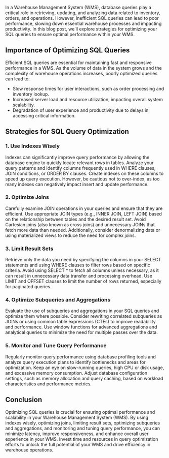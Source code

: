 In a Warehouse Management System (WMS), database queries play a critical role in retrieving, updating, and analyzing data related to inventory, orders, and operations. However, inefficient SQL queries can lead to poor performance, slowing down essential warehouse processes and impacting productivity. In this blog post, we'll explore strategies for optimizing your SQL queries to ensure optimal performance within your WMS.

## Importance of Optimizing SQL Queries

Efficient SQL queries are essential for maintaining fast and responsive performance in a WMS. As the volume of data in the system grows and the complexity of warehouse operations increases, poorly optimized queries can lead to:

- Slow response times for user interactions, such as order processing and inventory lookup.
- Increased server load and resource utilization, impacting overall system scalability.
- Degradation of user experience and productivity due to delays in accessing critical information.

## Strategies for SQL Query Optimization

### 1. Use Indexes Wisely

Indexes can significantly improve query performance by allowing the database engine to quickly locate relevant rows in tables. Analyze your query patterns and identify columns frequently used in WHERE clauses, JOIN conditions, or ORDER BY clauses. Create indexes on these columns to speed up query execution. However, be cautious not to over-index, as too many indexes can negatively impact insert and update performance.

### 2. Optimize Joins

Carefully examine JOIN operations in your queries and ensure that they are efficient. Use appropriate JOIN types (e.g., INNER JOIN, LEFT JOIN) based on the relationship between tables and the desired result set. Avoid Cartesian joins (also known as cross joins) and unnecessary JOINs that fetch more data than needed. Additionally, consider denormalizing data or using materialized views to reduce the need for complex joins.

### 3. Limit Result Sets

Retrieve only the data you need by specifying the columns in your SELECT statements and using WHERE clauses to filter rows based on specific criteria. Avoid using SELECT * to fetch all columns unless necessary, as it can result in unnecessary data transfer and processing overhead. Use LIMIT and OFFSET clauses to limit the number of rows returned, especially for paginated queries.

### 4. Optimize Subqueries and Aggregations

Evaluate the use of subqueries and aggregations in your SQL queries and optimize them where possible. Consider rewriting correlated subqueries as JOINs or using common table expressions (CTEs) to improve readability and performance. Use window functions for advanced aggregations and analytical queries to minimize the need for multiple passes over the data.

### 5. Monitor and Tune Query Performance

Regularly monitor query performance using database profiling tools and analyze query execution plans to identify bottlenecks and areas for optimization. Keep an eye on slow-running queries, high CPU or disk usage, and excessive memory consumption. Adjust database configuration settings, such as memory allocation and query caching, based on workload characteristics and performance metrics.

## Conclusion

Optimizing SQL queries is crucial for ensuring optimal performance and scalability in your Warehouse Management System (WMS). By using indexes wisely, optimizing joins, limiting result sets, optimizing subqueries and aggregations, and monitoring and tuning query performance, you can minimize latency, improve responsiveness, and enhance overall user experience in your WMS. Invest time and resources in query optimization efforts to unlock the full potential of your WMS and drive efficiency in warehouse operations.
